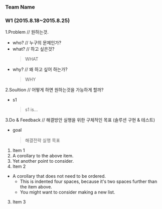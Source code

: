 ### Team Name

### W1 (2015.8.18~2015.8.25)

1.Problem // 원하는것.
  - who? // 누구의 문제인가?
  - what? // 하고 싶은것?
    > WHAT
  - why? // 왜 하고 싶어 하는가?
    > WHY

2.Soultion // 어떻게 하면 원하는것을 가능하게 할까?
  - s1
    > s1 is...

3.Do & Feedback // 해결방안 실행을 위한 구체적인 목표 (솔루션 구현 & 테스트)
  - goal
    > 해결전략 실행 목표

1. Item 1
  1. A corollary to the above item.
  2. Yet another point to consider.
2. Item 2
  * A corollary that does not need to be ordered.
    * This is indented four spaces, because it's two spaces further than the item above.
    * You might want to consider making a new list.
3. Item 3
